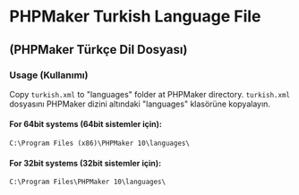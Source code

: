 # PHPMaker Turkish Language File

## (PHPMaker Türkçe Dil Dosyası)


### Usage (Kullanımı)

Copy `turkish.xml` to "languages" folder at PHPMaker directory.
`turkish.xml` dosyasını PHPMaker dizini altındaki "languages" klasörüne kopyalayın.

#### For 64bit systems (64bit sistemler için):
`C:\Program Files (x86)\PHPMaker 10\languages\`

#### For 32bit systems (32bit sistemler için):
`C:\Program Files\PHPMaker 10\languages\`
